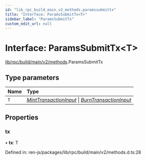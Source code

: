 ```yaml
---
id: "lib_rpc_build_main_v2_methods.paramssubmittx"
title: "Interface: ParamsSubmitTx<T>"
sidebar_label: "ParamsSubmitTx"
custom_edit_url: null
---
```


# Interface: ParamsSubmitTx<T\>

[lib/rpc/build/main/v2/methods](../modules/lib_rpc_build_main_v2_methods.md).ParamsSubmitTx

## Type parameters

| Name | Type |
| :------ | :------ |
| `T` | [*MintTransactionInput*](../modules/lib_rpc_build_main_v2_transaction.md#minttransactioninput) \| [*BurnTransactionInput*](../modules/lib_rpc_build_main_v2_transaction.md#burntransactioninput) |

## Properties

### tx

• **tx**: T

Defined in: ren-js/packages/lib/rpc/build/main/v2/methods.d.ts:28
